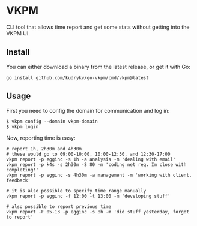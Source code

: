 # VKPM

CLI tool that allows time report and get some stats without getting into
the VKPM UI.

## Install

You can either download a binary from the latest release, or get it with Go:
```shell
go install github.com/kudrykv/go-vkpm/cmd/vkpm@latest
```

## Usage

First you need to config the domain for communication and log in:
```shell
$ vkpm config --domain vkpm-domain
$ vkpm login
```

Now, reporting time is easy:
```shell
# report 1h, 2h30m and 4h30m
# these would go to 09:00-10:00, 10:00-12:30, and 12:30-17:00
vkpm report -p egginc -s 1h -a analysis -m 'dealing with email'
vkpm report -p k4s -s 2h30m -S 80 -m 'coding net req. Im close with completing!'
vkpm report -p egginc -s 4h30m -a management -m 'working with client, feedback'

# it is also possible to specify time range manually
vkpm report -p egginc -f 12:00 -t 13:00 -m 'developing stuff'

# also possible to report previous time
vkpm report -F 05-13 -p egginc -s 8h -m 'did stuff yesterday, forgot to report'
```
